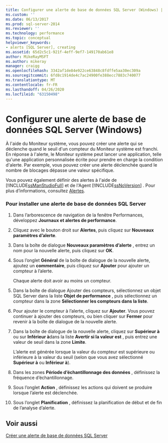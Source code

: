 ```yaml
---
title: Configurer une alerte de base de données SQL Server (Windows) | Microsoft Docs
ms.custom: ''
ms.date: 06/13/2017
ms.prod: sql-server-2014
ms.reviewer: ''
ms.technology: performance
ms.topic: conceptual
helpviewer_keywords:
- alerts [SQL Server], creating
ms.assetid: 65d2c5c1-921f-4eff-9ef7-149170ab61e8
author: MikeRayMSFT
ms.author: mikeray
manager: craigg
ms.openlocfilehash: 3342af1de84e922ce63848c8fdffe5aa30ec309a
ms.sourcegitcommit: 6fd8c1914de4c7ac24900fe388ecc7883c740077
ms.translationtype: MT
ms.contentlocale: fr-FR
ms.lasthandoff: 04/26/2020
ms.locfileid: "63150498"
---
```

# <a name="set-up-a-sql-server-database-alert-windows"></a>Configurer une alerte de base de données SQL Server (Windows)
  À l'aide du Moniteur système, vous pouvez créer une alerte qui se déclenche quand le seuil d'un compteur du Moniteur système est franchi. En réponse à l'alerte, le Moniteur système peut lancer une application, telle qu'une application personnalisée écrite pour prendre en charge la condition d'alerte. Par exemple, vous pouvez créer une alerte déclenchée quand le nombre de blocages dépasse une valeur spécifique.  
  
 Vous pouvez également définir des alertes à l'aide de [!INCLUDE[ssManStudioFull](../../includes/ssmanstudiofull-md.md)] et de l'Agent [!INCLUDE[ssNoVersion](../../includes/ssnoversion-md.md)] . Pour plus d’informations, consultez [Alertes](../../ssms/agent/alerts.md).  
  
### <a name="to-set-up-a-sql-server-database-alert"></a>Pour installer une alerte de base de données SQL Server  
  
1.  Dans l’arborescence de navigation de la fenêtre Performances, développez **Journaux et alertes de performance**.  
  
2.  Cliquez avec le bouton droit sur **Alertes**, puis cliquez sur **Nouveaux paramètres d’alerte**.  
  
3.  Dans la boîte de dialogue **Nouveaux paramètres d’alerte** , entrez un nom pour la nouvelle alerte, puis cliquez sur **OK**.  
  
4.  Sous l’onglet **Général** de la boîte de dialogue de la nouvelle alerte, ajoutez un **commentaire**, puis cliquez sur **Ajouter** pour ajouter un compteur à l’alerte.  
  
     Chaque alerte doit avoir au moins un compteur.  
  
5.  Dans la boîte de dialogue Ajouter des compteurs, sélectionnez un objet SQL Server dans la liste **Objet de performance** , puis sélectionnez un compteur dans la zone **Sélectionner les compteurs dans la liste**.  
  
6.  Pour ajouter le compteur à l’alerte, cliquez sur **Ajouter**. Vous pouvez continuer à ajouter des compteurs, ou bien cliquer sur **Fermer** pour revenir à la boîte de dialogue de la nouvelle alerte.  
  
7.  Dans la boîte de dialogue de la nouvelle alerte, cliquez sur **Supérieur à** ou sur **Inférieur à**dans la liste **Avertir si la valeur est** , puis entrez une valeur de seuil dans la zone **Limite**.  
  
     L’alerte est générée lorsque la valeur du compteur est supérieure ou inférieure à la valeur du seuil (selon que vous avez sélectionné **Supérieur à** ou **Inférieur à**).  
  
8.  Dans les zones **Période d’échantillonnage des données** , définissez la fréquence d’échantillonnage.  
  
9. Sous l’onglet **Action** , définissez les actions qui doivent se produire lorsque l’alerte est déclenchée.  
  
10. Sous l’onglet **Planification** , définissez la planification de début et de fin de l’analyse d’alerte.  
  
## <a name="see-also"></a>Voir aussi  
 [Créer une alerte de base de données SQL Server](../performance-monitor/create-a-sql-server-database-alert.md)  
  
  
